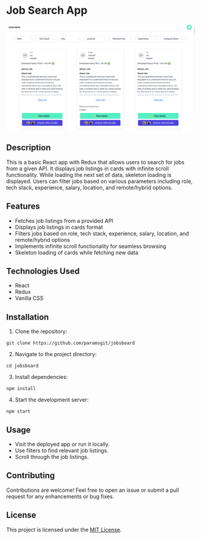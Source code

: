 # Job Search App
![ScreenShot](/public/sc1.png)
## Description
This is a basic React app with Redux that allows users to search for jobs from a given API. It displays job listings in cards with infinite scroll functionality. While loading the next set of data, skeleton loading is displayed. Users can filter jobs based on various parameters including role, tech stack, experience, salary, location, and remote/hybrid options.

## Features
- Fetches job listings from a provided API
- Displays job listings in cards format
- Filters jobs based on role, tech stack, experience, salary, location, and remote/hybrid options
- Implements infinite scroll functionality for seamless browsing
- Skeleton loading of cards while fetching new data




## Technologies Used
- React
- Redux
- Vanilla CSS 

## Installation
1. Clone the repository:
```
git clone https://github.com/paramsgit/jobsboard
```
2. Navigate to the project directory:
```
cd jobsboard
```
3. Install dependencies:
```
npm install
```
4. Start the development server:
```
npm start
```




## Usage
- Visit the deployed app or run it locally.
- Use filters to find relevant job listings.
- Scroll through the job listings.

## Contributing
Contributions are welcome! Feel free to open an issue or submit a pull request for any enhancements or bug fixes.

## License
This project is licensed under the [MIT License](LICENSE).

